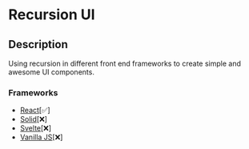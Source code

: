 # Recursion UI

## Description

Using recursion in different front end frameworks to create simple and awesome UI components.

### Frameworks

- [React](https://react.dev)[✅]
- [Solid](https://solid.dev)[❌]
- [Svelte](https://svelte.dev)[❌]
- [Vanilla JS](https://developer.mozilla.org/en-US/docs/Web/JavaScript)[❌]
